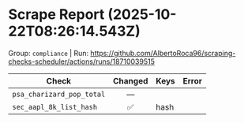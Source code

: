 # Scrape Report (2025-10-22T08:26:14.543Z)

Group: `compliance`  |  Run: https://github.com/AlbertoRoca96/scraping-checks-scheduler/actions/runs/18710039515

| Check | Changed | Keys | Error |
|---|:---:|:--|:--|
| `psa_charizard_pop_total` | — |  |  |
| `sec_aapl_8k_list_hash` | ✅ | hash |  |
